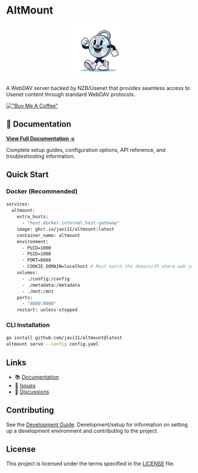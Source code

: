 # AltMount

<p align="center">
  <img src="./docs/static/img/logo.png" alt="AltMount Logo" width="150" height="150" />
</p>

A WebDAV server backed by NZB/Usenet that provides seamless access to Usenet content through standard WebDAV protocols.

[!["Buy Me A Coffee"](https://www.buymeacoffee.com/assets/img/custom_images/orange_img.png)](https://www.buymeacoffee.com/qbt52hh7sjd)

## 📖 Documentation

**[View Full Documentation →](https://javi11.github.io/altmount/)**

Complete setup guides, configuration options, API reference, and troubleshooting information.

## Quick Start

### Docker (Recommended)

```bash
services:
  altmount:
    extra_hosts:
      - "host.docker.internal:host-gateway"
    image: ghcr.io/javi11/altmount:latest
    container_name: altmount
    environment:
      - PUID=1000
      - PGID=1000
      - PORT=8080
      - COOKIE_DOMAIN=localhost # Must match the domain/IP where web interface is accessed
    volumes:
      - ./config:/config
      - ./metadata:/metadata
      - ./mnt:/mnt
    ports:
      - "8080:8080"
    restart: unless-stopped
```

### CLI Installation

```bash
go install github.com/javi11/altmount@latest
altmount serve --config config.yaml
```

## Links

- 📚 [Documentation](https://altmount.kipsilabs.top)
- 🐛 [Issues](https://github.com/javi11/altmount/issues)
- 💬 [Discussions](https://github.com/javi11/altmount/discussions)

## Contributing

See the [Development Guide](https://altmount.kipsilabs.top/docs/Development/setup). Development/setup for information on setting up a development environment and contributing to the project.

## License

This project is licensed under the terms specified in the [LICENSE](LICENSE) file.
